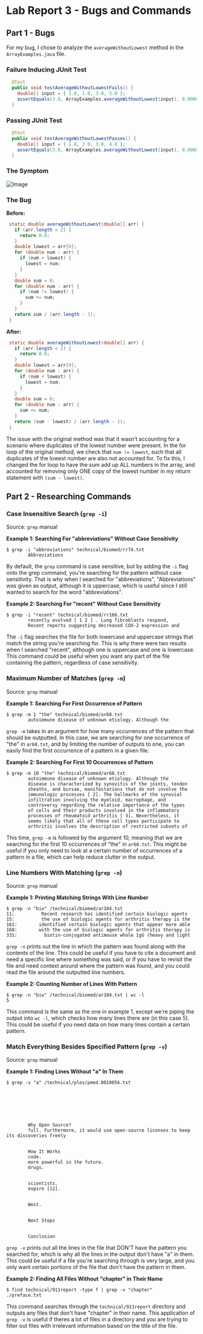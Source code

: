 # Lab Report 3 - Bugs and Commands

## Part 1 - Bugs

For my bug, I chose to analyze the `averageWithoutLowest` method in the `ArrayExamples.java` file.

### Failure Inducing JUnit Test

```java
  @Test
  public void testAverageWithoutLowestFails() {
    double[] input = { 1.0, 1.0, 3.0, 5.0 };
    assertEquals(3.0, ArrayExamples.averageWithoutLowest(input), 0.00001);
  }
```
### Passing JUnit Test

```java
  @Test
  public void testAverageWithoutLowestPasses() {
    double[] input = { 1.0, 2.0, 3.0, 4.0 };
    assertEquals(3.0, ArrayExamples.averageWithoutLowest(input), 0.00001);
  }
```

### The Symptom

![Image](/lab3_images/lab3_1.png)

### The Bug

**Before:**

```java
 static double averageWithoutLowest(double[] arr) {
   if (arr.length < 2) {
     return 0.0;
   }
   double lowest = arr[0];
   for (double num : arr) {
     if (num < lowest) {
       lowest = num;
     }
   }
   double sum = 0;
   for (double num : arr) {
     if (num != lowest) {
       sum += num;
     }
   }
   return sum / (arr.length - 1);
 }
```

**After:**

```java
 static double averageWithoutLowest(double[] arr) {
   if (arr.length < 2) {
     return 0.0;
   }
   double lowest = arr[0];
   for (double num : arr) {
     if (num < lowest) {
       lowest = num;
     }
   }
   double sum = 0;
   for (double num : arr) {
     sum += num;
   }
   return (sum - lowest) / (arr.length - 1);
 }
```

The issue with the original method was that it wasn't accounting for a scenario where duplicates of the lowest number were present. In the for loop of the original method, we check that `num != lowest`, such that all duplicates of the lowest number are also not accounted for. To fix this, I changed the for loop to have the sum add up ALL numbers in the array, and accounted for removing only ONE copy of the lowest number in my return statement with `(sum - lowest)`.

## Part 2 - Researching Commands

### Case Insensitive Search (`grep -i`)

Source: `grep` manual

**Example 1: Searching For "abbreviations" Without Case Sensitivity**

```
$ grep -i "abbreviations" technical/biomed/rr74.txt
        Abbreviations
```

By default, the `grep` command is case sensitive, but by adding the `-i` flag onto the grep command, you're searching for the pattern without case sensitivity. That is why when I searched for "abbreviations", "Abbreviations" was given as output, although it is uppercase, which is useful since I still wanted to search for the word "abbreviations".

**Example 2: Searching For "recent" Without Case Sensitivity**

```
$ grep -i "recent" technical/biomed/rr166.txt 
        recently evolved [ 1 2 ] . Lung fibroblasts respond, 
        Recent reports suggesting decreased COX-2 expression and
```

The `-i` flag searches the file for both lowercase and uppercase strings that match the string you're searching for. This is why there were two results when I searched "recent", although one is uppercase and one is lowercase. This command could be useful when you want any part of the file containing the pattern, regardless of case sensitivity.

### Maximum Number of Matches (`grep -m`)

Source: `grep` manual

**Example 1: Searching For First Occurrence of Pattern**

```
$ grep -m 1 "the" technical/biomed/ar68.txt
        autoimmune disease of unknown etiology. Although the
```

`grep -m` takes in an argument for how many occurrences of the pattern that should be outputted. In this case, we are searching for one occurrence of "the" in `ar68.txt`, and by limiting the number of outputs to one, you can easily find the first occurrence of a pattern in a given file.

**Example 2: Searching For First 10 Occurrences of Pattern**

```
$ grep -m 10 "the" technical/biomed/ar68.txt
        autoimmune disease of unknown etiology. Although the
        disease is characterized by synovitis of the joints, tendon
        sheaths, and bursae, manifestations that do not involve the
        immunologic processes [ 2]. The hallmarks of the synovial
        infiltration involving the myeloid, macrophage, and
        controversy regarding the relative importance of the types
        of cells and their products involved in the inflammatory
        processes of rheumatoid arthritis [ 3]. Nevertheless, it
        seems likely that all of these cell types participate to
        arthritis involves the description of restricted subsets of
```

This time, `grep -m` is followed by the argument 10, meaning that we are searching for the first 10 occurrences of "the" in `ar68.txt`. This might be useful if you only need to look at a certain number of occurrences of a pattern  in a file, which can help reduce clutter in the output.

### Line Numbers With Matching (`grep -n`)

Source: `grep` manual

**Example 1: Printing Matching Strings With Line Number**

```
$ grep -n "bio" /technical/biomed/ar104.txt
11:          Recent research has identified certain biologic agents
15:          the use of biologic agents for arthritis therapy is the
161:        identified certain biologic agents that appear more able
168:        with the use of biologic agents for arthritis therapy is
331:          biotin-conjugated antimouse whole IgG (heavy and light
```

`grep -n` prints out the line in which the pattern was found along with the contents of the line. This could be useful if you have to cite a document and need a specific line where something was said, or if you have to revisit the file and need context around where the pattern was found, and you could read the file around the outputted line numbers.

**Example 2: Counting Number of Lines With Pattern**

```
$ grep -n "bio" /technical/biomed/ar104.txt | wc -l
5
```

This command is the same as the one in example 1, except we're piping the output into `wc -l`, which checks how many lines there are (in this case 5). This could be useful if you need data on how many lines contain a certain pattern.

### Match Everything Besides Specified Pattern (`grep -v`)

Source: `grep` manual

**Example 1: Finding Lines Without "a" In Them**

```
$ grep -v "a" /technical/plos/pmed.0010056.txt







        Why Open Source?
        full. Furthermore, it would use open-source licenses to keep its discoveries freely
      

        How It Works
        code.
        more powerful in the future.
        drugs.


        scientists.
        expire [12].


        West.


        Next Steps


        Conclusion
```

`grep -v` prints out all the lines in the file that DON'T have the pattern you searched for, which is why all the lines in the output don't have "a" in them. This could be useful if a file you're searching through is very large, and you only want certain portions of the file that don't have the pattern in them.

**Example 2: Finding All Files Without "chapter" in Their Name**

```
$ find technical/911report -type f | grep -v "chapter"
./preface.txt
```

This command searches through the `technical/911report` directory and outputs any files that don't have "chapter" in their name. This application of `grep -v` is useful if theres a lot of files in a directory and you are trying to filter out files with irrelevant information based on the title of the file.
